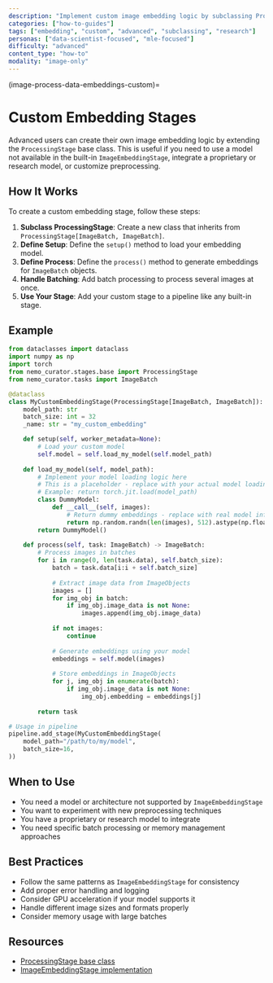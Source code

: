 ```yaml
---
description: "Implement custom image embedding logic by subclassing ProcessingStage for specialized models and preprocessing"
categories: ["how-to-guides"]
tags: ["embedding", "custom", "advanced", "subclassing", "research"]
personas: ["data-scientist-focused", "mle-focused"]
difficulty: "advanced"
content_type: "how-to"
modality: "image-only"
---
```


(image-process-data-embeddings-custom)=

# Custom Embedding Stages

Advanced users can create their own image embedding logic by extending the `ProcessingStage` base class. This is useful if you need to use a model not available in the built-in `ImageEmbeddingStage`, integrate a proprietary or research model, or customize preprocessing.

## How It Works

To create a custom embedding stage, follow these steps:

1. **Subclass ProcessingStage**: Create a new class that inherits from `ProcessingStage[ImageBatch, ImageBatch]`.
2. **Define Setup**: Define the `setup()` method to load your embedding model.
3. **Define Process**: Define the `process()` method to generate embeddings for `ImageBatch` objects.
4. **Handle Batching**: Add batch processing to process several images at once.
5. **Use Your Stage**: Add your custom stage to a pipeline like any built-in stage.

## Example

```python
from dataclasses import dataclass
import numpy as np
import torch
from nemo_curator.stages.base import ProcessingStage
from nemo_curator.tasks import ImageBatch

@dataclass
class MyCustomEmbeddingStage(ProcessingStage[ImageBatch, ImageBatch]):
    model_path: str
    batch_size: int = 32
    _name: str = "my_custom_embedding"

    def setup(self, worker_metadata=None):
        # Load your custom model
        self.model = self.load_my_model(self.model_path)
        
    def load_my_model(self, model_path):
        # Implement your model loading logic here
        # This is a placeholder - replace with your actual model loading
        # Example: return torch.jit.load(model_path)
        class DummyModel:
            def __call__(self, images):
                # Return dummy embeddings - replace with real model inference
                return np.random.randn(len(images), 512).astype(np.float32)
        return DummyModel()
        
    def process(self, task: ImageBatch) -> ImageBatch:
        # Process images in batches
        for i in range(0, len(task.data), self.batch_size):
            batch = task.data[i:i + self.batch_size]
            
            # Extract image data from ImageObjects
            images = []
            for img_obj in batch:
                if img_obj.image_data is not None:
                    images.append(img_obj.image_data)
            
            if not images:
                continue
                
            # Generate embeddings using your model
            embeddings = self.model(images)
            
            # Store embeddings in ImageObjects
            for j, img_obj in enumerate(batch):
                if img_obj.image_data is not None:
                    img_obj.embedding = embeddings[j]
                
        return task

# Usage in pipeline
pipeline.add_stage(MyCustomEmbeddingStage(
    model_path="/path/to/my/model",
    batch_size=16,
))
```

## When to Use

- You need a model or architecture not supported by `ImageEmbeddingStage`
- You want to experiment with new preprocessing techniques
- You have a proprietary or research model to integrate
- You need specific batch processing or memory management approaches

## Best Practices

- Follow the same patterns as `ImageEmbeddingStage` for consistency
- Add proper error handling and logging
- Consider GPU acceleration if your model supports it
- Handle different image sizes and formats properly
- Consider memory usage with large batches

## Resources

- [ProcessingStage base class](https://github.com/NVIDIA/NeMo-Curator/blob/main/nemo_curator/stages/base.py)
- [ImageEmbeddingStage implementation](https://github.com/NVIDIA/NeMo-Curator/blob/main/nemo_curator/stages/image/embedders/clip_embedder.py)
